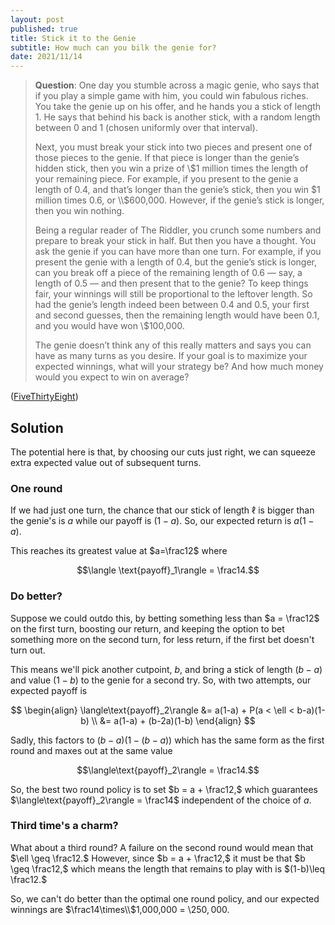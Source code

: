 ```yaml
---
layout: post
published: true
title: Stick it to the Genie
subtitle: How much can you bilk the genie for?
date: 2021/11/14
---
```


>**Question**: One day you stumble across a magic genie, who says that if you play a simple game with him, you could win fabulous riches. You take the genie up on his offer, and he hands you a stick of length 1. He says that behind his back is another stick, with a random length between 0 and 1 (chosen uniformly over that interval).
>
>Next, you must break your stick into two pieces and present one of those pieces to the genie. If that piece is longer than the genie’s hidden stick, then you win a prize of \\$1 million times the length of your remaining piece. For example, if you present to the genie a length of 0.4, and that’s longer than the genie’s stick, then you win $1 million times 0.6, or \\$600,000. However, if the genie’s stick is longer, then you win nothing.
>
>Being a regular reader of The Riddler, you crunch some numbers and prepare to break your stick in half. But then you have a thought. You ask the genie if you can have more than one turn. For example, if you present the genie with a length of 0.4, but the genie’s stick is longer, can you break off a piece of the remaining length of 0.6 — say, a length of 0.5 — and then present that to the genie? To keep things fair, your winnings will still be proportional to the leftover length. So had the genie’s length indeed been between 0.4 and 0.5, your first and second guesses, then the remaining length would have been 0.1, and you would have won \\$100,000.
>
>The genie doesn’t think any of this really matters and says you can have as many turns as you desire. If your goal is to maximize your expected winnings, what will your strategy be? And how much money would you expect to win on average?

<!--more-->

([FiveThirtyEight](https://fivethirtyeight.com/features/can-you-stick-it-to-the-genie/))

## Solution

The potential here is that, by choosing our cuts just right, we can squeeze extra expected value out of subsequent turns. 

### One round

If we had just one turn, the chance that our stick of length $\ell$ is bigger than the genie's is $a$ while our payoff is $(1-a).$ So, our expected return is $a(1-a).$ 

This reaches its greatest value at $a=\frac12$ where 

$$\langle \text{payoff}_1\rangle = \frac14.$$

### Do better?

Suppose we could outdo this, by betting something less than $a = \frac12$ on the first turn, boosting our return, and keeping the option to bet something more on the second turn, for less return, if the first bet doesn't turn out.

This means we'll pick another cutpoint, $b,$ and bring a stick of length $(b-a)$ and value $(1-b)$ to the genie for a second try. So, with two attempts, our expected payoff is

$$
\begin{align}
\langle\text{payoff}_2\rangle &= a(1-a) + P(a < \ell < b-a)(1-b) \\
&= a(1-a) + (b-2a)(1-b)
\end{align}
$$

Sadly, this factors to $(b-a)(1-(b-a))$ which has the same form as the first round and maxes out at the same value

$$\langle\text{payoff}_2\rangle = \frac14.$$

So, the best two round policy is to set $b = a + \frac12,$ which guarantees $\langle\text{payoff}_2\rangle = \frac14$ independent of the choice of $a.$

### Third time's a charm?

What about a third round? A failure on the second round would mean that $\ell \geq \frac12.$ However, since $b = a + \frac12,$ it must be that $b \geq \frac12,$ which means the length that remains to play with is $(1-b)\leq \frac12.$ 

So, we can't do better than the optimal one round policy, and our expected winnings are $\frac14\times\\$1,000,000 = \\$250,000.$

<br>
